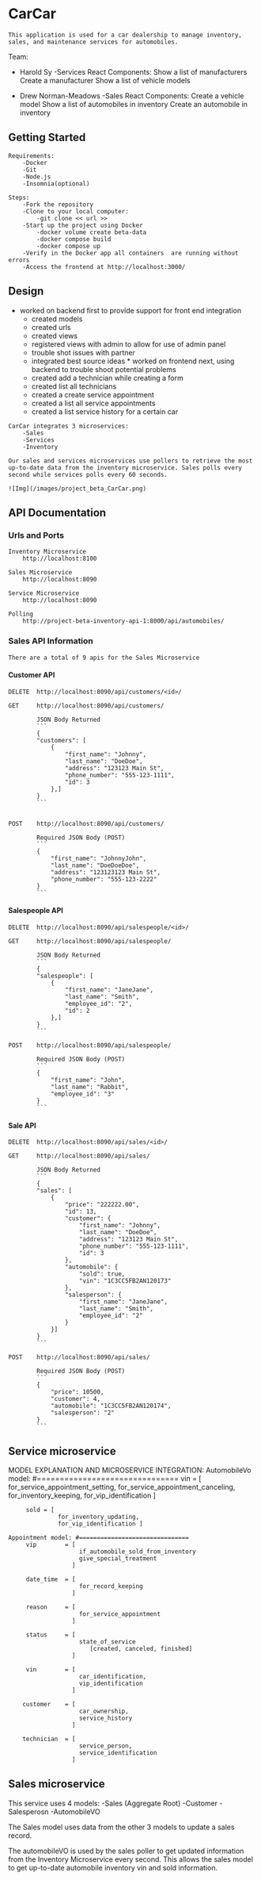 # CarCar

    This application is used for a car dealership to manage inventory, sales, and maintenance services for automobiles.


Team:

* Harold Sy -Services 
    React Components:
        Show a list of manufacturers
        Create a manufacturer
        Show a list of vehicle models
        
* Drew Norman-Meadows -Sales 
    React Components:
        Create a vehicle model
        Show a list of automobiles in inventory
        Create an automobile in inventory

## Getting Started

    Requirements:
        -Docker
        -Git
        -Node.js
        -Insomnia(optional)

    Steps:
        -Fork the repository
        -Clone to your local computer:
            -git clone << url >>
        -Start up the project using Docker
            -docker volume create beta-data
            -docker compose build
            -docker compose up
        -Verify in the Docker app all containers  are running without errors
        -Access the frontend at http://localhost:3000/



## Design
   * worked on backend first to provide support for front end integration
       - created models
       - created urls
       - created views
       - registered views with admin to allow for use of admin panel
       - trouble shot issues with partner
       - integrated best source ideas
    * worked on frontend next, using backend to trouble shoot potential problems
       - created add a technician while creating a form
       - created list all technicians
       - created a create service appointment
       - created a list all service appointments
       - created a list service history for a certain car

    CarCar integrates 3 microservices:
        -Sales
        -Services
        -Inventory

    Our sales and services microservices use pollers to retrieve the most up-to-date data from the inventory microservice. Sales polls every second while services polls every 60 seconds.

    ![Img](/images/project_beta_CarCar.png)



## API Documentation

### Urls and Ports

    Inventory Microservice
        http://localhost:8100

    Sales Microservice
        http://localhost:8090

    Service Microservice
        http://localhost:8090

    Polling
        http://project-beta-inventory-api-1:8000/api/automobiles/

        
### Sales API Information

    There are a total of 9 apis for the Sales Microservice

#### Customer API

    DELETE  http://localhost:8090/api/customers/<id>/

    GET     http://localhost:8090/api/customers/

            JSON Body Returned
            ```
            {
            "customers": [
                {
                    "first_name": "Johnny",
                    "last_name": "DoeDoe",
                    "address": "123123 Main St",
                    "phone_number": "555-123-1111",
                    "id": 3
                },]
            }
            ```


    POST    http://localhost:8090/api/customers/

            Required JSON Body (POST)
            ```    
            {
                "first_name": "JohnnyJohn",
                "last_name": "DoeDoeDoe",
                "address": "123123123 Main St",
                "phone_number": "555-123-2222"
            }
            ```
            
#### Salespeople API

    DELETE  http://localhost:8090/api/salespeople/<id>/

    GET     http://localhost:8090/api/salespeople/

            JSON Body Returned
            ```
            {
            "salespeople": [
                {
                    "first_name": "JaneJane",
                    "last_name": "Smith",
                    "employee_id": "2",
                    "id": 2
                },]
            }
            ```

    POST    http://localhost:8090/api/salespeople/

            Required JSON Body (POST)
            ```
            {
                "first_name": "John",
                "last_name": "Rabbit",
                "employee_id": "3"
            }
            ```

#### Sale API

    DELETE  http://localhost:8090/api/sales/<id>/

    GET     http://localhost:8090/api/sales/

            JSON Body Returned
            ```
            {
            "sales": [
                {
                    "price": "222222.00",
                    "id": 13,
                    "customer": {
                        "first_name": "Johnny",
                        "last_name": "DoeDoe",
                        "address": "123123 Main St",
                        "phone_number": "555-123-1111",
                        "id": 3
                    },
                    "automobile": {
                        "sold": true,
                        "vin": "1C3CC5FB2AN120173"
                    },
                    "salesperson": {
                        "first_name": "JaneJane",
                        "last_name": "Smith",
                        "employee_id": "2"
                    }
                }]
            }
            ```

    POST    http://localhost:8090/api/sales/

            Required JSON Body (POST)
            ```
            {
                "price": 10500,
                "customer": 4, 
                "automobile": "1C3CC5FB2AN120174",
                "salesperson": "2"
            }
            ```


## Service microservice
MODEL EXPLANATION AND MICROSERVICE INTEGRATION:
    AutomobileVo model: #===============================
         vin = [
                 for_service_appointment_setting,
                 for_service_appointment_canceling,
                 for_inventory_keeping,
                 for_vip_identification ]
         
         sold = [
                  for_inventory_updating,
                  for_vip_identification ]

    Appointment model: #===============================
         vip        = [ 
                        if_automobile_sold_from_inventory
                        give_special_treatment
                      ]

         date_time  = [
                        for_record_keeping
                      ]

         reason     = [
                        for_service_appointment
                      ]

         status     = [
                        state_of_service
                           [created, canceled, finished]
                      ]
        
         vin        = [
                        car_identification,
                        vip_identification
                      ]   
               
        customer    = [
                        car_ownership,
                        service_history
                      ]
        
        technician  = [
                        service_person,
                        service_identification
                      ] 
    





## Sales microservice

This service uses 4 models:
    -Sales (Aggregate Root)
    -Customer 
    -Salesperosn
    -AutomobileVO

The Sales model uses data from the other 3 models to update a sales record.

The automobileVO is used by the sales poller to get updated information from the Inventory Microservice every second. This allows the sales model to get up-to-date automobile inventory vin and sold information.
